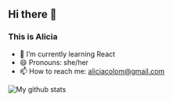 ## Hi there 👋
### This is Alicia


- 🌱 I’m currently learning React
- 😄 Pronouns: she/her
- 📫 How to reach me: aliciacolom@gmail.com

<!--
**alicia-colom/alicia-colom** is a ✨ _special_ ✨ repository because its `README.md` (this file) appears on your GitHub profile.

Here are some ideas to get you started:

- 🌱 I’m currently learning React
- 👯 I’m looking to collaborate on tech events
- 🤔 I’m looking for help with ...
- 💬 Ask me about ...
- 📫 How to reach me: aliciacolom@gmail.com
- 😄 Pronouns: she/her
- ⚡ Fun fact: ...



<div style="width:100%;height:0;padding-bottom:75%;position:relative;"><iframe src="https://giphy.com/embed/T9uDcSZiPElXQopwWr" width="100%" height="100%" style="position:absolute" frameBorder="0" class="giphy-embed" allowFullScreen></iframe></div><p><a href="https://giphy.com/gifs/ecardmint-happy-smile-T9uDcSZiPElXQopwWr">via GIPHY</a></p>

A little more about me...
```
const aliciacolom = {
  code: ["Javascript", "HTML", "CSS"],
  tools: ["React"],
  preprocessor: ["SASS"],
  techCommunities: {
     adalaber: "PromoKizzy"
  },
}
```
-->

![My github stats](https://github-readme-stats.vercel.app/api?username=alicia-colom&show_icons=true&theme=dracula)
